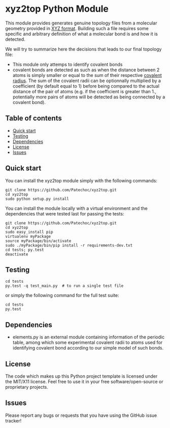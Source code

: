 # xyz2top Python Module

<!---
Wercker badge
-->

This module provides generates genuine topology files from a molecular geometry provided in [XYZ format](http://en.wikipedia.org/wiki/XYZ_file_format). Building such a file requires some specific and arbitrary definition of what a molecular bond is and how it is detected.

We will try to summarize here the decisions that leads to our final topology file:

- This module only attemps to identify covalent bonds
- covalent bonds are detected as such as when the distance between 2 atoms is simply smaller or equal to the sum of their respective [covalent radius](http://chemwiki.ucdavis.edu/Theoretical_Chemistry/Chemical_Bonding/General_Principles/Covalent_Bond_Distance,_Radius_and_van_der_Waals_Radius). The sum of the covalent radii can be optionnally multiplied by a coefficient (by default equal to 1) before being compared to the actual distance of the pair of atoms (e.g. if the coefficient is greater than 1., potentially more pairs of atoms will be detected as being connected by a covalent bond).  


## Table of contents

- [Quick start](#quick-start)
- [Testing](#testing)
- [Dependencies](#dependencies)
- [License](#license)
- [Issues](#issues)


## Quick start

You can install the xyz2top module simply with the following commands: 
```
git clone https://github.com/Patechoc/xyz2top.git
cd xyz2top
sudo python setup.py install
```

You can install the module locally with a virtual environment and the dependencies that were tested last for passing the tests:
```
git clone https://github.com/Patechoc/xyz2top.git
cd xyz2top
sudo easy_install pip
virtualenv myPackage
source myPackage/bin/activate
sudo ./myPackage/bin/pip install -r requirements-dev.txt
cd tests; py.test
deactivate
```


## Testing

```
cd tests
py.test -q test_main.py  # to run a single test file
```

or simply the following command for the full test suite:

```
cd tests
py.test 
```


## Dependencies

- elements.py is an external module containing information of the periodic table, among which some experimental covalent radii to atoms used for identifying covalent bond according to our simple model of such bonds.

## License

The code which makes up this Python project template is licensed under the MIT/X11 license. Feel free to use it in your free software/open-source or proprietary projects.


## Issues

Please report any bugs or requests that you have using the GitHub issue tracker!
